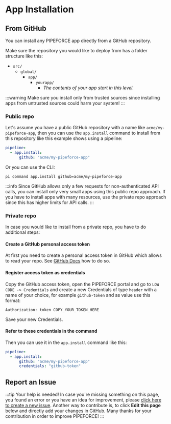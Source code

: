 # App Installation

## From GitHub

You can install any PIPEFORCE app directly from a GitHub repository.

Make sure the repository you would like to deploy from has a folder structure like this:

- `src/`
  - `global/`
    - `app/`
      - `yourapp/`
        - *The contents of your app start in this level.*

:::warning
Make sure you install only from trusted sources since installing apps from untrusted sources could harm your system!
:::

### Public repo

Let's assume you have a public GitHub repository with a name like `acme/my-pipeforce-app`, then you can use the `app.install` command to install from this repository like this example shows using a pipeline:

```yaml
pipeline:
  - app.install:
      github: "acme/my-pipeforce-app"
```

Or you can use the CLI:

```
pi command app.install github=acme/my-pipeforce-app
```

:::info
Since GitHub allows only a few requests for non-authenticated API calls, you can install
only very small apps using this public repo approach. If you have to install apps with
many resources, use the private repo approach since this has higher limits for API calls.
:::

### Private repo

In case you would like to install from a private repo, you have to do additional steps:

#### Create a GitHub personal access token

At first you need to create a personal access token in GitHub which allows to read your repo. See [GitHub Docs](https://docs.github.com/en/authentication/keeping-your-account-and-data-secure/creating-a-personal-access-token) how to do so.

#### Register access token as credentials

Copy the GitHub access token, open the PIPEFORCE portal and go to `LOW CODE -> Credentials` and create a new Credentials of type `header` with a name of your choice, for example `github-token` and as value use this format:

```
Authorization: token COPY_YOUR_TOKEN_HERE
```

Save your new Credentials. 

#### Refer to these credentials in the command

Then you can use it in the `app.install` command like this:

```yaml
pipeline:
  - app.install:
      github: "acme/my-pipeforce-app"
      credentials: "github-token"
```

## Report an Issue
:::tip Your help is needed!
In case you're missing something on this page, you found an error or you have an idea for improvement, please [click here to create a new issue](https://github.com/pipeforce/pipeforce.github.io/issues/new). Another way to contribute is, to click **Edit this page** below and directly add your changes in GitHub. Many thanks for your contribution in order to improve PIPEFORCE!
:::